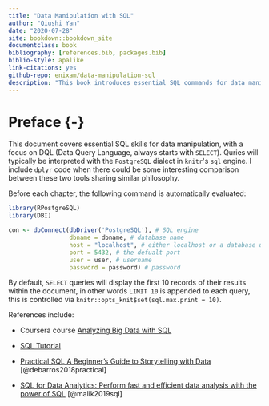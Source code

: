 ```yaml
--- 
title: "Data Manipulation with SQL"
author: "Qiushi Yan"
date: "2020-07-28"
site: bookdown::bookdown_site
documentclass: book
bibliography: [references.bib, packages.bib]
biblio-style: apalike
link-citations: yes
github-repo: enixam/data-manipulation-sql
description: "This book introduces essential SQL commands for data maninpulation, as well as presenting equivalent dplyr code for complex queries."
---
```


# Preface {-}


This document covers essential SQL skills for data manipulation, with a focus on DQL (Data Query Language, always starts with `SELECT`). Quries will typically be interpreted with the `PostgreSQL` dialect in `knitr`'s `sql` engine. I include `dplyr` code when there could be some interesting comparison between these two tools sharing similar philosophy. 


Before each chapter, the following command is automatically evaluated:  



```r
library(RPostgreSQL)
library(DBI)

con <- dbConnect(dbDriver('PostgreSQL'), # SQL engine
                 dbname = dbname, # database name
                 host = "localhost", # either localhost or a database url
                 port = 5432, # the defualt port
                 user = user, # username
                 password = password) # password
```

By default, `SELECT` queries will display the first 10 records of their results within the document, in other words `LIMIT 10` is appended to each query, this is controlled via `knitr::opts_knit$set(sql.max.print = 10)`.  


References include:  

- Coursera course [Analyzing Big Data with SQL](https://www.coursera.org/learn/cloudera-big-data-analysis-sql-queries/)  

- [SQL Tutorial](https://www.sqltutorial.org/)  

- [Practical SQL A Beginner’s Guide to Storytelling with Data](https://www.amazon.com/Practical-SQL-Beginners-Guide-Storytelling-ebook/dp/B07197G78H/ref=sr_1_1?dchild=1&keywords=Practical+SQL+A+Beginner%E2%80%99s+Guide+to+Storytelling+with+Data&qid=1587971106&sr=8-1) [@debarros2018practical]  

- [SQL for Data Analytics: Perform fast and efficient data analysis with the power of SQL](https://www.amazon.com/SQL-Data-Analytics-efficient-analysis-ebook/dp/B07QVQGBXB/ref=sr_1_1?dchild=1&keywords=SQL+for+Data+Analytics&qid=1587971254&sr=8-1) [@malik2019sql]
